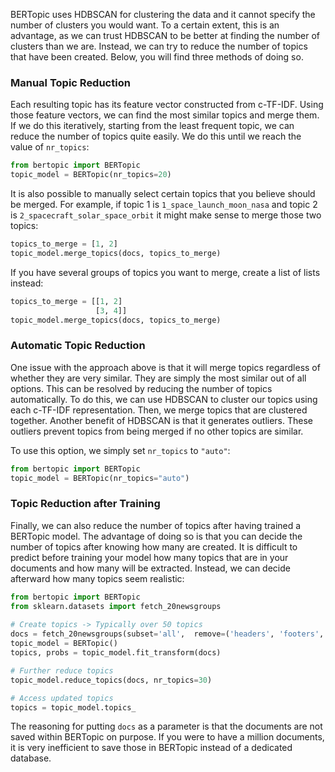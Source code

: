 BERTopic uses HDBSCAN for clustering the data and it cannot specify the number of clusters you would want. To a certain extent, 
this is an advantage, as we can trust HDBSCAN to be better at finding the number of clusters than we are.
Instead, we can try to reduce the number of topics that have been created. Below, you will find three methods of doing 
so. 
  
### **Manual Topic Reduction**
Each resulting topic has its feature vector constructed from c-TF-IDF. Using those feature vectors, we can find the most similar 
topics and merge them. If we do this iteratively, starting from the least frequent topic, we can reduce the number of topics quite easily. We do this until we reach the value of `nr_topics`:  

```python
from bertopic import BERTopic
topic_model = BERTopic(nr_topics=20)
```

It is also possible to manually select certain topics that you believe should be merged. 
For example, if topic 1 is `1_space_launch_moon_nasa` and topic 2 is `2_spacecraft_solar_space_orbit` 
it might make sense to merge those two topics: 

```python
topics_to_merge = [1, 2]
topic_model.merge_topics(docs, topics_to_merge)
```

If you have several groups of topics you want to merge, create a list of lists instead:

```python
topics_to_merge = [[1, 2]
                   [3, 4]]
topic_model.merge_topics(docs, topics_to_merge)
```

### **Automatic Topic Reduction**
One issue with the approach above is that it will merge topics regardless of whether they are very similar. They 
are simply the most similar out of all options. This can be resolved by reducing the number of topics automatically. 
To do this, we can use HDBSCAN to cluster our topics using each c-TF-IDF representation. Then, we merge topics that are clustered together. 
Another benefit of HDBSCAN is that it generates outliers. These outliers prevent topics from being merged if no other topics are similar.

To use this option, we simply set `nr_topics` to `"auto"`:

```python
from bertopic import BERTopic
topic_model = BERTopic(nr_topics="auto")
```

### **Topic Reduction after Training**
Finally, we can also reduce the number of topics after having trained a BERTopic model. The advantage of doing so is that you can decide the number of topics after knowing how many are created. It is difficult to predict before training your model how many topics that are in your documents and how many will be extracted. 
Instead, we can decide afterward how many topics seem realistic:

```python
from bertopic import BERTopic
from sklearn.datasets import fetch_20newsgroups
 
# Create topics -> Typically over 50 topics
docs = fetch_20newsgroups(subset='all',  remove=('headers', 'footers', 'quotes'))['data']
topic_model = BERTopic()
topics, probs = topic_model.fit_transform(docs)

# Further reduce topics
topic_model.reduce_topics(docs, nr_topics=30)

# Access updated topics
topics = topic_model.topics_
```

The reasoning for putting `docs` as a parameter is that the documents are not saved within 
BERTopic on purpose. If you were to have a million documents, it is very inefficient to save those in BERTopic instead of a dedicated database.  

